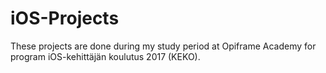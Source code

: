 # iOS-Projects
These projects are done during my study period at Opiframe Academy for program iOS-kehittäjän koulutus 2017 (KEKO). 
